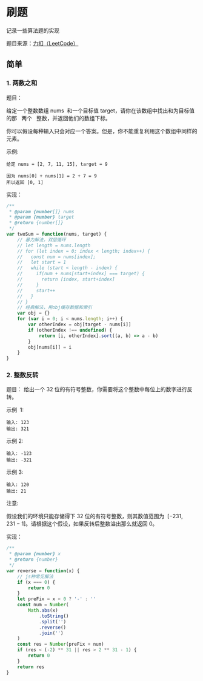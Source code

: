 # 刷题

记录一些算法题的实现

题目来源：[力扣（LeetCode）](https://leetcode-cn.com/)

## 简单

### 1. 两数之和

题目：

给定一个整数数组 nums  和一个目标值 target，请你在该数组中找出和为目标值的那   两个   整数，并返回他们的数组下标。

你可以假设每种输入只会对应一个答案。但是，你不能重复利用这个数组中同样的元素。

示例:

```
给定 nums = [2, 7, 11, 15], target = 9

因为 nums[0] + nums[1] = 2 + 7 = 9
所以返回 [0, 1]
```

实现：

```js
/**
 * @param {number[]} nums
 * @param {number} target
 * @return {number[]}
 */
var twoSum = function(nums, target) {
	// 暴力解法，双层循环
	// let length = nums.length
	// for (let index = 0; index < length; index++) {
	//   const num = nums[index];
	//   let start = 1
	//   while (start < length - index) {
	//     if(num + nums[start+index] === target) {
	//       return [index, start+index]
	//     }
	//     start++
	//   }
	// }
	// 经典解法，用obj缓存数据和索引
	var obj = {}
	for (var i = 0; i < nums.length; i++) {
		var otherIndex = obj[target - nums[i]]
		if (otherIndex !== undefined) {
			return [i, otherIndex].sort((a, b) => a - b)
		}
		obj[nums[i]] = i
	}
}
```

### 2. 整数反转

题目：
给出一个 32 位的有符号整数，你需要将这个整数中每位上的数字进行反转。

示例  1:

```
输入: 123
输出: 321
```

示例 2:

```
输入: -123
输出: -321
```

示例 3:

```
输入: 120
输出: 21
```

注意:

假设我们的环境只能存储得下 32 位的有符号整数，则其数值范围为  [−231,  231 − 1]。请根据这个假设，如果反转后整数溢出那么就返回 0。

实现：

```js
/**
 * @param {number} x
 * @return {number}
 */
var reverse = function(x) {
	// js种常见解法
	if (x === 0) {
		return 0
	}
	let preFix = x < 0 ? '-' : ''
	const num = Number(
		Math.abs(x)
			.toString()
			.split('')
			.reverse()
			.join('')
	)
	const res = Number(preFix + num)
	if (res < (-2) ** 31 || res > 2 ** 31 - 1) {
		return 0
	}
	return res
}
```
